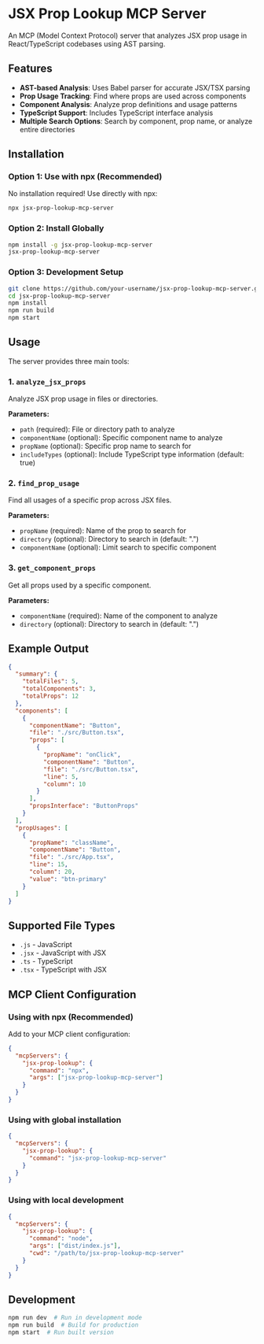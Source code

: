 # JSX Prop Lookup MCP Server

An MCP (Model Context Protocol) server that analyzes JSX prop usage in React/TypeScript codebases using AST parsing.

## Features

- **AST-based Analysis**: Uses Babel parser for accurate JSX/TSX parsing
- **Prop Usage Tracking**: Find where props are used across components
- **Component Analysis**: Analyze prop definitions and usage patterns
- **TypeScript Support**: Includes TypeScript interface analysis
- **Multiple Search Options**: Search by component, prop name, or analyze entire directories

## Installation

### Option 1: Use with npx (Recommended)
No installation required! Use directly with npx:

```bash
npx jsx-prop-lookup-mcp-server
```

### Option 2: Install Globally
```bash
npm install -g jsx-prop-lookup-mcp-server
jsx-prop-lookup-mcp-server
```

### Option 3: Development Setup
```bash
git clone https://github.com/your-username/jsx-prop-lookup-mcp-server.git
cd jsx-prop-lookup-mcp-server
npm install
npm run build
npm start
```

## Usage

The server provides three main tools:

### 1. `analyze_jsx_props`
Analyze JSX prop usage in files or directories.

**Parameters:**
- `path` (required): File or directory path to analyze
- `componentName` (optional): Specific component name to analyze
- `propName` (optional): Specific prop name to search for
- `includeTypes` (optional): Include TypeScript type information (default: true)

### 2. `find_prop_usage`
Find all usages of a specific prop across JSX files.

**Parameters:**
- `propName` (required): Name of the prop to search for
- `directory` (optional): Directory to search in (default: ".")
- `componentName` (optional): Limit search to specific component

### 3. `get_component_props`
Get all props used by a specific component.

**Parameters:**
- `componentName` (required): Name of the component to analyze
- `directory` (optional): Directory to search in (default: ".")

## Example Output

```json
{
  "summary": {
    "totalFiles": 5,
    "totalComponents": 3,
    "totalProps": 12
  },
  "components": [
    {
      "componentName": "Button",
      "file": "./src/Button.tsx",
      "props": [
        {
          "propName": "onClick",
          "componentName": "Button",
          "file": "./src/Button.tsx",
          "line": 5,
          "column": 10
        }
      ],
      "propsInterface": "ButtonProps"
    }
  ],
  "propUsages": [
    {
      "propName": "className",
      "componentName": "Button",
      "file": "./src/App.tsx",
      "line": 15,
      "column": 20,
      "value": "btn-primary"
    }
  ]
}
```

## Supported File Types

- `.js` - JavaScript
- `.jsx` - JavaScript with JSX
- `.ts` - TypeScript
- `.tsx` - TypeScript with JSX

## MCP Client Configuration

### Using with npx (Recommended)
Add to your MCP client configuration:

```json
{
  "mcpServers": {
    "jsx-prop-lookup": {
      "command": "npx",
      "args": ["jsx-prop-lookup-mcp-server"]
    }
  }
}
```

### Using with global installation
```json
{
  "mcpServers": {
    "jsx-prop-lookup": {
      "command": "jsx-prop-lookup-mcp-server"
    }
  }
}
```

### Using with local development
```json
{
  "mcpServers": {
    "jsx-prop-lookup": {
      "command": "node",
      "args": ["dist/index.js"],
      "cwd": "/path/to/jsx-prop-lookup-mcp-server"
    }
  }
}
```

## Development

```bash
npm run dev  # Run in development mode
npm run build  # Build for production
npm start  # Run built version
```